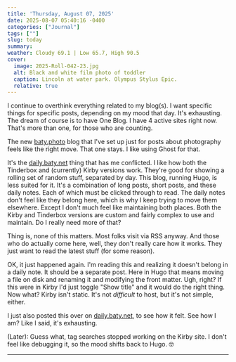 ```yaml
---
title: 'Thursday, August 07, 2025'
date: 2025-08-07 05:40:16 -0400
categories: ["Journal"]
tags: [""]
slug: today
summary: 
weather: Cloudy 69.1 | Low 65.7, High 90.5
cover: 
  image: 2025-Roll-042-23.jpg
  alt: Black and white film photo of toddler
  caption: Lincoln at water park. Olympus Stylus Epic.
  relative: true
---
```


I continue to overthink everything related to my blog(s). I want specific things for specific posts, depending on my mood that day. It's exhausting. The dream of course is to have One Blog. I have 4 active sites right now. That's more than one, for those who are counting.

The new [baty.photo](https://baty.photo)  blog that I've set up just for posts about photography feels like the right move. That one stays. I like using Ghost for that.

It's the [daily.baty.net](https://daily.baty.net) thing that has me conflicted. I like how both the Tinderbox and (currently) Kirby versions work. They're good for showing a rolling set of random stuff, separated by day. This blog, running Hugo, is less suited for it. It's a combination of long posts, short posts, and these daily notes. Each of which must be clicked through to read. The daily notes don't feel like they belong here, which is why I keep trying to move them elsewhere. Except I don't much feel like maintaining both places. Both the Kirby and Tinderbox versions are custom and fairly complex to use and maintain. Do I really need more of that?

Thing is, none of this matters. Most folks visit via RSS anyway. And those who do actually come here, well, they don't really care how it works. They just want to read the latest stuff (for some reason).

OK, it just happened again. I'm reading this and realizing it doesn't belong in a daily note. It should be a separate post. Here in Hugo that means moving a file on disk and renaming it and modifying the front matter. Ugh, right? If this were in Kirby I'd just toggle "Show title" and it would do the right thing. Now what? Kirby isn't static. It's not _difficult_ to host, but it's not simple, either.

I just also posted this over on [daily.baty.net](https://daily.baty.net/journal/2025/07aug25), to see how it felt. See how I am? Like I said, it's exhausting.

(Later): Guess what, tag searches stopped working on the Kirby site. I don't feel like debugging it, so the mood shifts back to Hugo. 🤓

----
